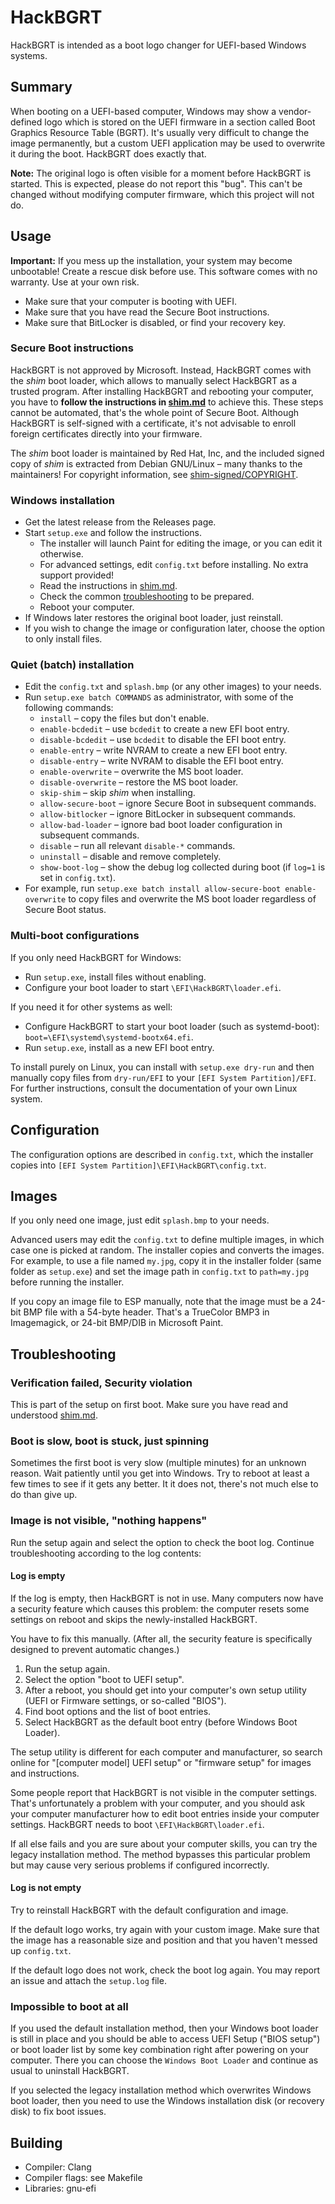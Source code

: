 # HackBGRT

HackBGRT is intended as a boot logo changer for UEFI-based Windows systems.

## Summary

When booting on a UEFI-based computer, Windows may show a vendor-defined logo which is stored on the UEFI firmware in a section called Boot Graphics Resource Table (BGRT). It's usually very difficult to change the image permanently, but a custom UEFI application may be used to overwrite it during the boot. HackBGRT does exactly that.

**Note:** The original logo is often visible for a moment before HackBGRT is started. This is expected, please do not report this "bug". This can't be changed without modifying computer firmware, which this project will not do.

## Usage

**Important:** If you mess up the installation, your system may become unbootable! Create a rescue disk before use. This software comes with no warranty. Use at your own risk.

* Make sure that your computer is booting with UEFI.
* Make sure that you have read the Secure Boot instructions.
* Make sure that BitLocker is disabled, or find your recovery key.

### Secure Boot instructions

HackBGRT is not approved by Microsoft. Instead, HackBGRT comes with the *shim* boot loader, which allows to manually select HackBGRT as a trusted program. After installing HackBGRT and rebooting your computer, you have to **follow the instructions in [shim.md](shim.md)** to achieve this. These steps cannot be automated, that's the whole point of Secure Boot. Although HackBGRT is self-signed with a certificate, it's not advisable to enroll foreign certificates directly into your firmware.

The *shim* boot loader is maintained by Red Hat, Inc, and the included signed copy of *shim* is extracted from Debian GNU/Linux – many thanks to the maintainers! For copyright information, see [shim-signed/COPYRIGHT](shim-signed/COPYRIGHT).

### Windows installation

* Get the latest release from the Releases page.
* Start `setup.exe` and follow the instructions.
	* The installer will launch Paint for editing the image, or you can edit it otherwise.
	* For advanced settings, edit `config.txt` before installing. No extra support provided!
	* Read the instructions in [shim.md](shim.md).
	* Check the common [troubleshooting](#troubleshooting) to be prepared.
	* Reboot your computer.
* If Windows later restores the original boot loader, just reinstall.
* If you wish to change the image or configuration later, choose the option to only install files.

### Quiet (batch) installation

* Edit the `config.txt` and `splash.bmp` (or any other images) to your needs.
* Run `setup.exe batch COMMANDS` as administrator, with some of the following commands:
	* `install` – copy the files but don't enable.
	* `enable-bcdedit` – use `bcdedit` to create a new EFI boot entry.
	* `disable-bcdedit` – use `bcdedit` to disable the EFI boot entry.
	* `enable-entry` – write NVRAM to create a new EFI boot entry.
	* `disable-entry` – write NVRAM to disable the EFI boot entry.
	* `enable-overwrite` – overwrite the MS boot loader.
	* `disable-overwrite` – restore the MS boot loader.
	* `skip-shim` – skip *shim* when installing.
	* `allow-secure-boot` – ignore Secure Boot in subsequent commands.
	* `allow-bitlocker` – ignore BitLocker in subsequent commands.
	* `allow-bad-loader` – ignore bad boot loader configuration in subsequent commands.
	* `disable` – run all relevant `disable-*` commands.
	* `uninstall` – disable and remove completely.
	* `show-boot-log` – show the debug log collected during boot (if `log=1` is set in `config.txt`).
* For example, run `setup.exe batch install allow-secure-boot enable-overwrite` to copy files and overwrite the MS boot loader regardless of Secure Boot status.

### Multi-boot configurations

If you only need HackBGRT for Windows:

* Run `setup.exe`, install files without enabling.
* Configure your boot loader to start `\EFI\HackBGRT\loader.efi`.

If you need it for other systems as well:

* Configure HackBGRT to start your boot loader (such as systemd-boot): `boot=\EFI\systemd\systemd-bootx64.efi`.
* Run `setup.exe`, install as a new EFI boot entry.

To install purely on Linux, you can install with `setup.exe dry-run` and then manually copy files from `dry-run/EFI` to your `[EFI System Partition]/EFI`. For further instructions, consult the documentation of your own Linux system.

## Configuration

The configuration options are described in `config.txt`, which the installer copies into `[EFI System Partition]\EFI\HackBGRT\config.txt`.

## Images

If you only need one image, just edit `splash.bmp` to your needs.

Advanced users may edit the `config.txt` to define multiple images, in which case one is picked at random. The installer copies and converts the images. For example, to use a file named `my.jpg`, copy it in the installer folder (same folder as `setup.exe`) and set the image path in `config.txt` to `path=my.jpg` before running the installer.

If you copy an image file to ESP manually, note that the image must be a 24-bit BMP file with a 54-byte header. That's a TrueColor BMP3 in Imagemagick, or 24-bit BMP/DIB in Microsoft Paint.

## Troubleshooting

### Verification failed, Security violation

This is part of the setup on first boot. Make sure you have read and understood [shim.md](shim.md).

### Boot is slow, boot is stuck, just spinning

Sometimes the first boot is very slow (multiple minutes) for an unknown reason. Wait patiently until you get into Windows. Try to reboot at least a few times to see if it gets any better. It it does not, there's not much else to do than give up.

### Image is not visible, "nothing happens"

Run the setup again and select the option to check the boot log. Continue troubleshooting according to the log contents:

#### Log is empty

If the log is empty, then HackBGRT is not in use. Many computers now have a security feature which causes this problem: the computer resets some settings on reboot and skips the newly-installed HackBGRT.

You have to fix this manually. (After all, the security feature is specifically designed to prevent automatic changes.)

1. Run the setup again.
2. Select the option "boot to UEFI setup".
3. After a reboot, you should get into your computer's own setup utility (UEFI or Firmware settings, or so-called "BIOS").
4. Find boot options and the list of boot entries.
5. Select HackBGRT as the default boot entry (before Windows Boot Loader).

The setup utility is different for each computer and manufacturer, so search online for "[computer model] UEFI setup" or "firmware setup" for images and instructions.

Some people report that HackBGRT is not visible in the computer settings. That's unfortunately a problem with your computer, and you should ask your computer manufacturer how to edit boot entries inside your computer settings. HackBGRT needs to boot `\EFI\HackBGRT\loader.efi`.

If all else fails and you are sure about your computer skills, you can try the legacy installation method. The method bypasses this particular problem but may cause very serious problems if configured incorrectly.

#### Log is not empty

Try to reinstall HackBGRT with the default configuration and image.

If the default logo works, try again with your custom image. Make sure that the image has a reasonable size and position and that you haven't messed up `config.txt`.

If the default logo does not work, check the boot log again.
You may report an issue and attach the `setup.log` file.

### Impossible to boot at all

If you used the default installation method, then your Windows boot loader is still in place and you should be able to access UEFI Setup ("BIOS setup") or boot loader list by some key combination right after powering on your computer. There you can choose the `Windows Boot Loader` and continue as usual to uninstall HackBGRT.

If you selected the legacy installation method which overwrites Windows boot loader, then you need to use the Windows installation disk (or recovery disk) to fix boot issues.

## Building

* Compiler: Clang
* Compiler flags: see Makefile
* Libraries: gnu-efi
